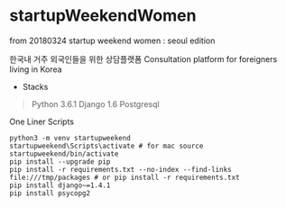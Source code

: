 # startupWeekendWomen
from 20180324 startup weekend women : seoul edition

한국내 거주 외국인들을 위한 상담플랫폼
Consultation platform for foreigners living in Korea


- Stacks

> Python 3.6.1
> Django 1.6
> Postgresql


One Liner Scripts

```
python3 -m venv startupweekend
startupweekend\Scripts\activate # for mac source startupweekend/bin/activate
pip install --upgrade pip
pip install -r requirements.txt --no-index --find-links file:///tmp/packages # or pip install -r requirements.txt
pip install django~=1.4.1
pip install psycopg2
```
